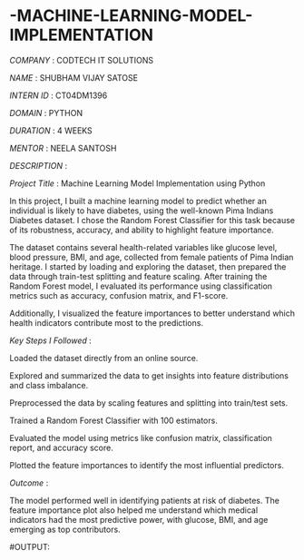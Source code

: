 # -MACHINE-LEARNING-MODEL-IMPLEMENTATION

*COMPANY* : CODTECH IT SOLUTIONS

*NAME* : SHUBHAM VIJAY SATOSE

*INTERN ID* : CT04DM1396

*DOMAIN* : PYTHON

*DURATION* : 4 WEEKS

*MENTOR* : NEELA SANTOSH

*DESCRIPTION* :

*Project Title* :  Machine Learning Model Implementation using Python

In this project, I built a machine learning model to predict whether an individual is likely to have diabetes, using the well-known Pima Indians Diabetes dataset. I chose the Random Forest Classifier for this task because of its robustness, accuracy, and ability to highlight feature importance.

The dataset contains several health-related variables like glucose level, blood pressure, BMI, and age, collected from female patients of Pima Indian heritage. I started by loading and exploring the dataset, then prepared the data through train-test splitting and feature scaling. After training the Random Forest model, I evaluated its performance using classification metrics such as accuracy, confusion matrix, and F1-score.

Additionally, I visualized the feature importances to better understand which health indicators contribute most to the predictions.

*Key Steps I Followed* : 

Loaded the dataset directly from an online source.

Explored and summarized the data to get insights into feature distributions and class imbalance.

Preprocessed the data by scaling features and splitting into train/test sets.

Trained a Random Forest Classifier with 100 estimators.

Evaluated the model using metrics like confusion matrix, classification report, and accuracy score.

Plotted the feature importances to identify the most influential predictors.

*Outcome* :

The model performed well in identifying patients at risk of diabetes. The feature importance plot also helped me understand which medical indicators had the most predictive power, with glucose, BMI, and age emerging as top contributors.

#OUTPUT:

